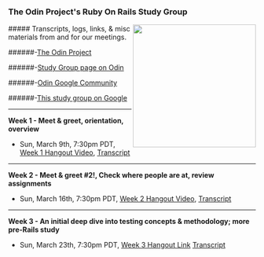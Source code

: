 ### The Odin Project's Ruby On Rails Study Group 
<img align="right" width="250" src="http://res.cloudinary.com/techblogpics/image/upload/v1393811171/rubyonrails-fade3_lv4xao.png">
##### Transcripts, logs, links, & misc materials from and for our meetings.

######-[The Odin Project](http://www.theodinproject.com)

######-[Study Group page on Odin](http://www.theodinproject.com/studygroup)

######-[Odin Google Community](https://plus.google.com/u/0/communities/100013596437379837846)

######-[This study group on Google](https://plus.google.com/u/0/b/112041900311777032328/112041900311777032328/posts)

---



**Week 1 - Meet & greet, orientation, overview**

- Sun, March 9th, 7:30pm PDT, 
[Week 1 Hangout Video](http://www.youtube.com/watch?v=5GcvIf-sFe4),
[Transcript](https://github.com/afshinator/OdinRailsStudyGroup/blob/master/week1-transcript.md)

---


**Week 2 - Meet & greet #2!, Check where people are at, review assignments**

- Sun, March 16th, 7:30pm PDT, 
[Week 2 Hangout Video](http://www.youtube.com/watch?v=6wg4DbSWzSs&feature=share),
[Transcript](https://github.com/afshinator/OdinRailsStudyGroup/blob/master/week2-transcript.md)

---

**Week 3 - An initial deep dive into testing concepts & methodology; more pre-Rails study**

- Sun, March 23th, 7:30pm PDT,
[Week 3 Hangout Link](https://plus.google.com/u/0/events/conkrmselq9mfr2e1ko9so9va58)
[Transcript](https://github.com/afshinator/OdinRailsStudyGroup/blob/master/week3-transcript.md)